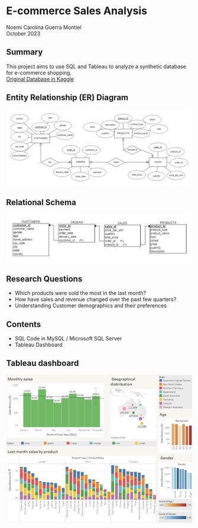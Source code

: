 # E-commerce Sales Analysis
Noemi Carolina Guerra Montiel<br>
October 2023

## Summary
This project aims to use SQL and Tableau to analyze a synthetic database for e-commerce shopping. 
<br>
[Original Database in Kaggle](https://www.kaggle.com/datasets/ruchi798/shopping-cart-database/data?select=sales.csv)

## Entity Relationship (ER) Diagram
![ER](ER-diagram.png)

## Relational Schema
![RS](R-schema.png)

## Research Questions
- Which products were sold the most in the last month?
- How have sales and revenue changed over the past few quarters?
- Understanding Customer demographics and their preferences

## Contents
- SQL Code in MySQL / Microsoft SQL Server
- Tableau Dashboard

## Tableau dashboard
![dash](dash.png)
